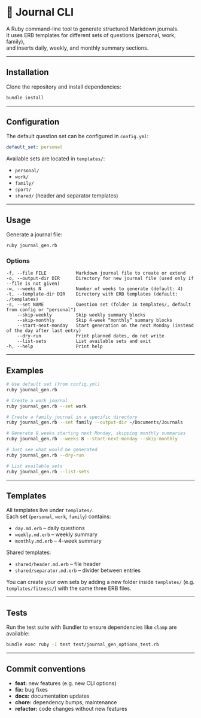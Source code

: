 # 📓 Journal CLI

A Ruby command-line tool to generate structured Markdown journals.  
It uses ERB templates for different sets of questions (personal, work, family),  
and inserts daily, weekly, and monthly summary sections.

---

## Installation

Clone the repository and install dependencies:

```bash
bundle install
```

---

## Configuration

The default question set can be configured in `config.yml`:

```yaml
default_set: personal
```

Available sets are located in `templates/`:

- `personal/`
- `work/`
- `family/`
- `sport/`
- `shared/` (header and separator templates)

---

## Usage

Generate a journal file:

```bash
ruby journal_gen.rb
```

### Options

```
-f, --file FILE           Markdown journal file to create or extend
-o, --output-dir DIR      Directory for new journal file (used only if --file is not given)
-w, --weeks N             Number of weeks to generate (default: 4)
-t, --template-dir DIR    Directory with ERB templates (default: ./templates)
-s, --set NAME            Question set (folder in templates/, default from config or "personal")
    --skip-weekly         Skip weekly summary blocks
    --skip-monthly        Skip 4-week “monthly” summary blocks
    --start-next-monday   Start generation on the next Monday (instead of the day after last entry)
    --dry-run             Print planned dates, do not write
    --list-sets           List available sets and exit
-h, --help                Print help
```

---

## Examples

```bash
# Use default set (from config.yml)
ruby journal_gen.rb

# Create a work journal
ruby journal_gen.rb --set work

# Create a family journal in a specific directory
ruby journal_gen.rb --set family --output-dir ~/Documents/Journals

# Generate 8 weeks starting next Monday, skipping monthly summaries
ruby journal_gen.rb --weeks 8 --start-next-monday --skip-monthly

# Just see what would be generated
ruby journal_gen.rb --dry-run

# List available sets
ruby journal_gen.rb --list-sets
```

---

## Templates

All templates live under `templates/`.  
Each set (`personal`, `work`, `family`) contains:

- `day.md.erb` – daily questions  
- `weekly.md.erb` – weekly summary  
- `monthly.md.erb` – 4-week summary  

Shared templates:

- `shared/header.md.erb` – file header  
- `shared/separator.md.erb` – divider between entries  

You can create your own sets by adding a new folder inside `templates/`
(e.g. `templates/fitness/`) with the same three ERB files.

---

## Tests

Run the test suite with Bundler to ensure dependencies like `clamp` are available:

```bash
bundle exec ruby -I test test/journal_gen_options_test.rb
```

---

## Commit conventions

- **feat:** new features (e.g. new CLI options)  
- **fix:** bug fixes  
- **docs:** documentation updates  
- **chore:** dependency bumps, maintenance  
- **refactor:** code changes without new features  
